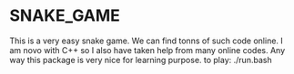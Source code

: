 # SNAKE_GAME

This is a very easy snake game. We can find tonns of such code online. I am novo with C++ so I also have taken help from many online codes. Any way this package is very nice for learning purpose.
to play:  ./run.bash


